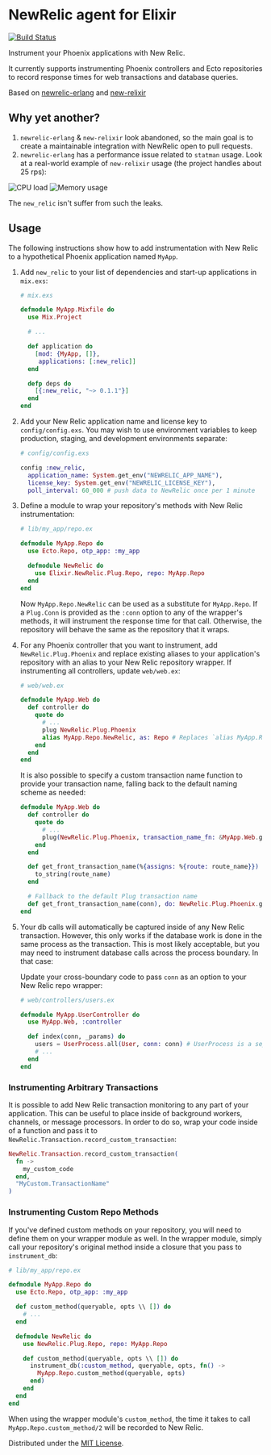 # NewRelic agent for Elixir

[![Build Status](https://travis-ci.org/romul/newrelic.ex.svg?branch=master)](https://travis-ci.org/romul/newrelic.ex)

Instrument your Phoenix applications with New Relic.

It currently supports instrumenting Phoenix controllers and Ecto repositories to record
response times for web transactions and database queries.

Based on [newrelic-erlang](https://github.com/wooga/newrelic-erlang) and [new-relixir](https://github.com/TheRealReal/new-relixir)


## Why yet another?

1. `newrelic-erlang` & `new-relixir` look abandoned, so the main goal is to create a maintainable integration with NewRelic open to pull requests.
2. `newrelic-erlang` has a performance issue related to `statman` usage. Look at a real-world example of `new-relixir` usage (the project handles about 25 rps):

![CPU load](https://api.monosnap.com/rpc/file/download?id=WhmimUZqDkvFkbznpaD6OmqG1tbP1G)
![Memory usage](https://api.monosnap.com/rpc/file/download?id=fI3kVrEyyebqIiIhs38yLZUQaQJkkc)

The `new_relic` isn't suffer from such the leaks.

## Usage

The following instructions show how to add instrumentation with New Relic to a hypothetical
Phoenix application named `MyApp`.

1.  Add `new_relic` to your list of dependencies and start-up applications in `mix.exs`:

    ```elixir
    # mix.exs

    defmodule MyApp.Mixfile do
      use Mix.Project

      # ...

      def application do
        [mod: {MyApp, []},
         applications: [:new_relic]]
      end

      defp deps do
        [{:new_relic, "~> 0.1.1"}]
      end
    end
    ```

2.  Add your New Relic application name and license key to `config/config.exs`. You may wish to use
    environment variables to keep production, staging, and development environments separate:

    ```elixir
    # config/config.exs

    config :new_relic,
      application_name: System.get_env("NEWRELIC_APP_NAME"),
      license_key: System.get_env("NEWRELIC_LICENSE_KEY"),
      poll_interval: 60_000 # push data to NewRelic once per 1 minute
    ```


3.  Define a module to wrap your repository's methods with New Relic instrumentation:

    ```elixir
    # lib/my_app/repo.ex

    defmodule MyApp.Repo do
      use Ecto.Repo, otp_app: :my_app

      defmodule NewRelic do
        use Elixir.NewRelic.Plug.Repo, repo: MyApp.Repo
      end
    end
    ```

    Now `MyApp.Repo.NewRelic` can be used as a substitute for `MyApp.Repo`. If a `Plug.Conn` is
    provided as the `:conn` option to any of the wrapper's methods, it will instrument the response
    time for that call. Otherwise, the repository will behave the same as the repository that it
    wraps.

4.  For any Phoenix controller that you want to instrument, add `NewRelic.Plug.Phoenix` and
    replace existing aliases to your application's repository with an alias to your New Relic
    repository wrapper. If instrumenting all controllers, update `web/web.ex`:

    ```elixir
    # web/web.ex

    defmodule MyApp.Web do
      def controller do
        quote do
          # ...
          plug NewRelic.Plug.Phoenix
          alias MyApp.Repo.NewRelic, as: Repo # Replaces `alias MyApp.Repo`
        end
      end
    end
    ```

    It is also possible to specify a custom transaction name function to provide your
    transaction name, falling back to the default naming scheme as needed:

    ```elixir
    defmodule MyApp.Web do
      def controller do
        quote do
          # ...
          plug(NewRelic.Plug.Phoenix, transaction_name_fn: &MyApp.Web.get_front_transaction_name/1)
        end
      end

      def get_front_transaction_name(%{assigns: %{route: route_name}}) do
        to_string(route_name)
      end

      # Fallback to the default Plug transaction name
      def get_front_transaction_name(conn), do: NewRelic.Plug.Phoenix.generate_transaction_name(conn)
    end
    ```

5.  Your db calls will automatically be captured inside of any New Relic transaction. However,
    this only works if the database work is done in the same process as the transaction. This
    is most likely acceptable, but you may need to instrument database calls across the process
    boundary. In that case:

    Update your cross-boundary code to pass `conn` as an option to your New Relic repo wrapper:

    ```elixir
    # web/controllers/users.ex

    defmodule MyApp.UserController do
      use MyApp.Web, :controller

      def index(conn, _params) do
        users = UserProcess.all(User, conn: conn) # UserProcess is a separate process that fetches Users
        # ...
      end
    end
    ```

### Instrumenting Arbitrary Transactions

It is possible to add New Relic transaction monitoring to any part of your application.
This can be useful to place inside of background workers, channels, or message processors.
In order to do so, wrap your code inside of a function and pass it to
`NewRelic.Transaction.record_custom_transaction`:

```elixir
NewRelic.Transaction.record_custom_transaction(
  fn ->
    my_custom_code
  end,
  "MyCustom.TransactionName"
)
```

### Instrumenting Custom Repo Methods

If you've defined custom methods on your repository, you will need to define them on your wrapper
module as well. In the wrapper module, simply call your repository's original method inside a
closure that you pass to `instrument_db`:

```elixir
# lib/my_app/repo.ex

defmodule MyApp.Repo do
  use Ecto.Repo, otp_app: :my_app

  def custom_method(queryable, opts \\ []) do
    # ...
  end

  defmodule NewRelic do
    use NewRelic.Plug.Repo, repo: MyApp.Repo

    def custom_method(queryable, opts \\ []) do
      instrument_db(:custom_method, queryable, opts, fn() ->
        MyApp.Repo.custom_method(queryable, opts)
      end)
    end
  end
end
```

When using the wrapper module's `custom_method`, the time it takes to call
`MyApp.Repo.custom_method/2` will be recorded to New Relic.



Distributed under the [MIT License](LICENSE).
